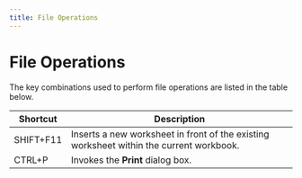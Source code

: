 ```yaml
---
title: File Operations
---
```

# File Operations
The key combinations used to perform file operations are listed in the table below.

| Shortcut | Description |
|---|---|
| SHIFT+F11 | Inserts a new worksheet in front of the existing worksheet within the current workbook. |
| CTRL+P | Invokes the **Print** dialog box. |